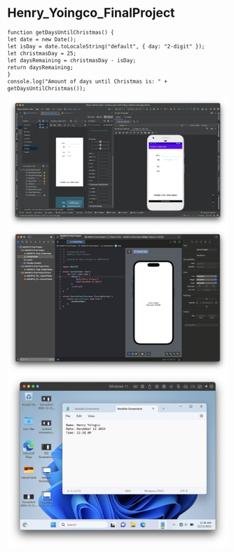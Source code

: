 # Henry_Yoingco_FinalProject

```
function getDaysUntilChristmas() {
let date = new Date();
let isDay = date.toLocaleString("default", { day: "2-digit" });
let christmasDay = 25;
let daysRemaining = christmasDay - isDay;
return daysRemaining;
}
console.log("Amount of days until Christmas is: " + getDaysUntilChristmas());
```

![Android Screenshot](./Android-Screenshot.png)
![iOS Screenshot](./iOS-Screenshot.png)
![Parallels Screenshot](./Parallels-Screenshot.png)
